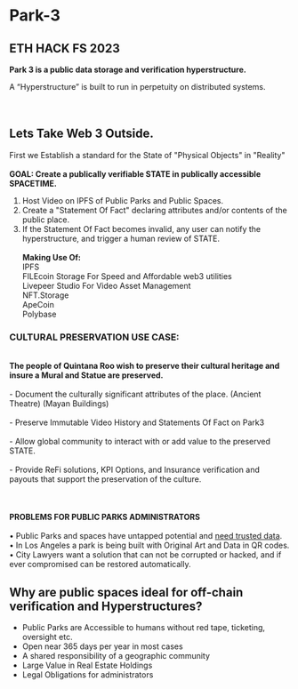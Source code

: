 # Park-3

## ETH HACK FS 2023 <br>

<b>Park 3 is a public data storage and verification hyperstructure.
</b>


A “Hyperstructure” is built to run in perpetuity on distributed systems.  
<br>
<br>

## Lets Take Web 3 Outside.

First we Establish a standard for the State of "Physical Objects" in "Reality"
<br>
<br>
<b>GOAL: Create a publically verifiable STATE in publically accessible SPACETIME.</b>
<br>

1. Host Video on IPFS of Public Parks and Public Spaces. <br>
2. Create a "Statement Of Fact" declaring attributes and/or contents of the public place.<br>
3. If the Statement Of Fact becomes invalid, any user can notify the hyperstructure, and trigger a human review of STATE.<br>
   <br>
   <b>Making Use Of:</b><br>
     IPFS <br>
    FILEcoin Storage For Speed and Affordable web3 utilities<br>
     Livepeer Studio For Video Asset Management<br>
     NFT.Storage<br>
     ApeCoin <br>
     Polybase<br>
     
  

### CULTURAL PRESERVATION USE CASE:

<br>
<b>The people of Quintana Roo wish to preserve their cultural heritage and insure a Mural and Statue are preserved.</b> 
<br>
<br>
- Document the culturally significant attributes of the place. (Ancient Theatre) (Mayan Buildings)<br>
<br>
- Preserve Immutable Video History and Statements Of Fact on Park3<br>
<br>
- Allow global community to interact with or add value to the preserved STATE.<br>
<br>
- Provide ReFi solutions, KPI Options, and Insurance verification and payouts that support the preservation of the culture. 
<br><br><br>

<br>
<b>PROBLEMS FOR PUBLIC PARKS ADMINISTRATORS</b> <br><br>
    •    Public Parks and spaces have untapped potential and <u>need trusted data</u>. <br>
    •    In Los Angeles a park is being built with Original Art and Data in QR codes. <br>
    •    City Lawyers want a solution that can not be corrupted or hacked, and if ever compromised can be restored automatically. 
<br>

## Why are public spaces ideal for off-chain verification and Hyperstructures?

- Public Parks are Accessible to humans without red tape, ticketing, oversight etc.<br>
- Open near 365 days per year in most cases<br>
- A shared responsibility of a geographic community<br>
- Large Value in Real Estate Holdings <br>
- Legal Obligations for administrators<br><br>

